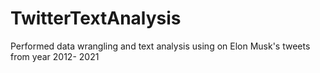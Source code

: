 # TwitterTextAnalysis
Performed data wrangling and text analysis using on Elon Musk's tweets from year 2012- 2021
